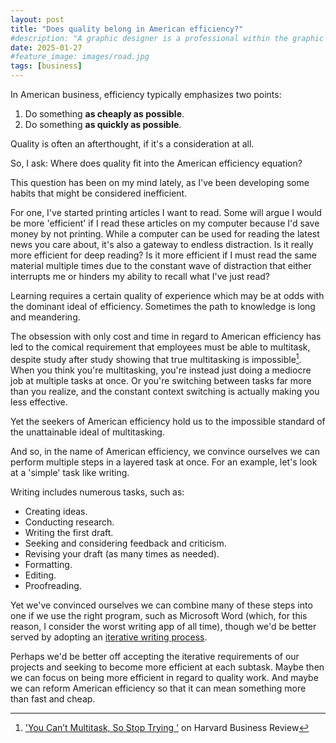 ```yaml
---
layout: post
title: "Does quality belong in American efficiency?"
#description: "A graphic designer is a professional within the graphic design and graphic arts industry."
date: 2025-01-27
#feature_image: images/road.jpg
tags: [business]
---
```


In American business, efficiency typically emphasizes two points:

1. Do something **as cheaply as possible**.
2. Do something **as quickly as possible**.

Quality is often an afterthought, if it's a consideration at all. <!--more-->

So, I ask: Where does quality fit into the American efficiency equation?

This question has been on my mind lately, as I've been developing some habits that might be considered inefficient.

For one, I've started printing articles I want to read. Some will argue I would be more 'efficient' if I read these articles on my computer because I'd save money by not printing. While a computer can be used for reading the latest news you care about, it's also a gateway to endless distraction. Is it really more efficient for deep reading? Is it more efficient if I must read the same material multiple times due to the constant wave of distraction that either interrupts me or hinders my ability to recall what I've just read?

Learning requires a certain quality of experience which may be at odds with the dominant ideal of efficiency. Sometimes the path to knowledge is long and meandering.

The obsession with only cost and time in regard to American efficiency has led to the comical requirement that employees must be able to multitask, despite study after study showing that true multitasking is impossible[^hbr]. When you think you're multitasking, you're instead just doing a mediocre job at multiple tasks at once. Or you're switching between tasks far more than you realize, and the constant context switching is actually making you less effective.

Yet the seekers of American efficiency hold us to the impossible standard of the unattainable ideal of multitasking.

And so, in the name of American efficiency, we convince ourselves we can perform multiple steps in a layered task at once. For an example, let's look at a 'simple' task like writing.

Writing includes numerous tasks, such as:

- Creating ideas.
- Conducting research.
- Writing the first draft.
- Seeking and considering feedback and criticism.
- Revising your draft (as many times as needed).
- Formatting.
- Editing.
- Proofreading.

Yet we've convinced ourselves we can combine many of these steps into one if we use the right program, such as Microsoft Word (which, for this reason, I consider the worst writing app of all time), though we'd be better served by adopting an [iterative writing process](/great-writing-is-iterative).

Perhaps we'd be better off accepting the iterative requirements of our projects and seeking to become more efficient at each subtask. Maybe then we can focus on being more efficient in regard to quality work. And maybe we can reform American efficiency so that it can mean something more than fast and cheap.

[^hbr]: ['You Can’t Multitask, So Stop Trying '](https://hbr.org/2010/12/you-cant-multi-task-so-stop-tr) on Harvard Business Review
